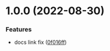 # 1.0.0 (2022-08-30)


### Features

* docs link fix ([0f016ff](https://github.com/i-link-pro-team/common-lib/commit/0f016ff783aa95a763f1e0ae2d425e8ce8c8f45c))
